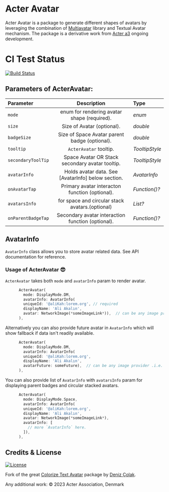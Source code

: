 # Acter Avatar

Acter Avatar is a package to generate different shapes of avatars by leveraging the combination of [Multiavatar](https://pub.dev/packages/multiavatar) library and Textual Avatar mechanism. The package is a derivative work from [Acter a3](https://github.com/acterglobal/a3) ongoing development.

# CI Test Status

<a href="https://github.com/acterglobal/acter-avatar/actions"><img src="https://github.com/acterglobal/acter-avatar/workflows/acter-avatar-tests/badge.svg" alt="Build Status"></a>

## Parameters of ActerAvatar:

| Parameter          |                    Description                     | Type                |
| :----------------- | :------------------------------------------------: | :------------------ |
| `mode`             |    enum for rendering avatar shape (required).     | _enum_              |
| `size`             |             Size of Avatar (optional).             | _double_            |
| `badgeSize`        |   Size of Space Avatar parent badge (optional).    | _double_            |
| `tooltip`          |               `ActerAvatar` tooltip.               | _TooltipStyle_      |
| `secondaryToolTip` |  Space Avatar OR Stack secondary avatar tooltip.   | _TooltipStyle_      |
| `avatarInfo`       | Holds avatar data. See [AvatarInfo] below section. | _AvatarInfo_        |
| `onAvatarTap`      |   Primary avatar interacton function (optional).   | _Function()?_       |
| `avatarsInfo`      |  for space and circular stack avatars.(optional)   | _List<AvatarInfo>?_ |
| `onParentBadgeTap` | Secondary avatar interaction function (optional).  | _Function()?_       |

## AvatarInfo

`AvatarInfo` class allows you to store avatar related data. See API documentation for reference.

### Usage of ActerAvatar 😎

`ActerAvatar` takes both `mode` and `avatarInfo` param to render avatar.

```dart
      ActerAvatar(
        mode: DisplayMode.DM,
        avatarInfo: AvatarInfo(
        uniqueId: '@aliKah:lorem.org', // required
        displayName: 'Ali Akalın',
        avatar: NetworkImage(*someImageLink*)),  // can be any image provider .i.e. AssetImage, MemoryImage and NetworkImage etc.
      ),
```

Alternatively you can also provide future avatar in `AvatarInfo` which will show fallback if data isn't readily available.

```dart
      ActerAvatar(
        mode: DisplayMode.DM,
        avatarInfo: AvatarInfo(
        uniqueId: '@aliKah:lorem.org',
        displayName: 'Ali Akalın',
        avatarFuture: someFuture),  // can be any image provider .i.e. AssetImage, MemoryImage and NetworkImage etc.
      ),
```

You can also provide list of `AvatarInfo` with `avatarsInfo` param for displaying parent badges and circular stacked avatars.

```dart
      ActerAvatar(
        mode: DisplayMode.Space,
        avatarInfo: AvatarInfo(
        uniqueId: '@aliKah:lorem.org',
        displayName: 'Ali Akalın',
        avatar: NetworkImage(*someImageLink*),
        avatarInfo: [
          // more `AvatarInfo` here.
        ]),
      ),
```

## Credits & License

[![License](https://img.shields.io/badge/License-MIT-blue.svg)](/LICENSE)

Fork of the great [Colorize Text Avatar](https://pub.dev/packages/colorize_text_avatar) package by [Deniz Çolak](https://github.com/deniscolak).

Any additional work: © 2023 Acter Association, Denmark
